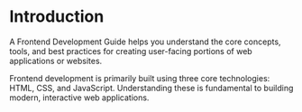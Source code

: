 # Introduction

A Frontend Development Guide helps you understand the core concepts, tools, and best practices for creating user-facing portions of web applications or websites.

Frontend development is primarily built using three core technologies: HTML, CSS, and JavaScript. Understanding these is fundamental to building modern, interactive web applications.
